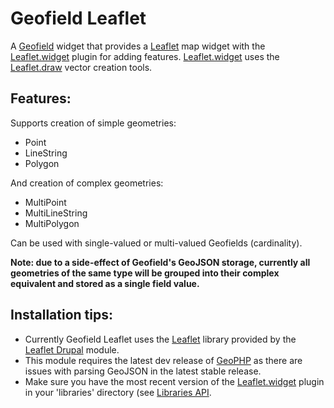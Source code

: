 # Geofield Leaflet

A [Geofield] widget that provides a [Leaflet] map widget with the
[Leaflet.widget] plugin for adding features. [Leaflet.widget] uses the
[Leaflet.draw] vector creation tools.

## Features:

Supports creation of simple geometries:

- Point
- LineString
- Polygon

And creation of complex geometries:

- MultiPoint
- MultiLineString
- MultiPolygon

Can be used with single-valued or multi-valued Geofields (cardinality).

__Note: due to a side-effect of Geofield's GeoJSON storage, currently all 
geometries of the same type will be grouped into their complex equivalent and 
stored as a single field value.__

## Installation tips:

- Currently Geofield Leaflet uses the [Leaflet] library provided by the 
[Leaflet Drupal] module.
- This module requires the latest dev release of [GeoPHP] as there are issues 
with parsing GeoJSON in the latest stable release.
- Make sure you have the most recent version of the [Leaflet.widget] plugin in 
your 'libraries' directory (see [Libraries API].

[Leaflet]: http://leaflet.cloudmade.com
[GeoPHP]: http://drupal.org/project/geophp
[Leaflet Drupal]: http://drupal.org/project/leaflet
[Geofield]: http://drupal.org/project/geofield
[Leaflet.draw]: https://github.com/jacobtoye/Leaflet.draw
[Leaflet.widget]: https://thegreat.github.com/Leaflet.widget
[Libraries API]: http://drupal.org/project/libraries
